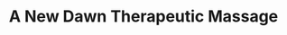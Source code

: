 ---
title: "A New Dawn Therapeutic Massage"
url: /doylestown/a-new-dawn-therapeutic-massage/
shop: Massage
---